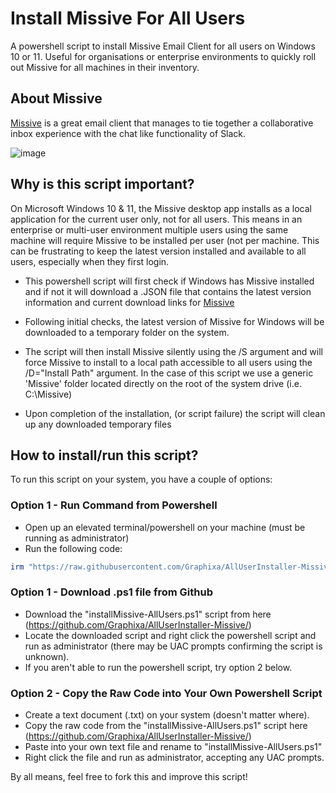 # Install Missive For All Users
A powershell script to install Missive Email Client for all users on Windows 10 or 11. Useful for organisations or enterprise environments to quickly roll out Missive for all machines in their inventory.

## About Missive
[Missive](https://www.missiveapp.com) is a great email client that manages to tie together a collaborative inbox experience with the chat like functionality of Slack.

![image](https://user-images.githubusercontent.com/2350960/209822715-f82c068e-c682-43b6-906a-68520f1b48b1.png)


## Why is this script important?
On Microsoft Windows 10 & 11, the Missive desktop app installs as a local application for the current user only, not for all users. This means in an enterprise or multi-user environment multiple users using the same machine will require Missive to be installed per user (not per machine. This can be frustrating to keep the latest version installed and available to all users, especially when they first login.

* This powershell script will first check if Windows has Missive installed and if not it will download a .JSON file that contains the latest version information and current download links for [Missive](www.missiveapp.com)

* Following initial checks, the latest version of Missive for Windows will be downloaded to a temporary folder on the system.

* The script will then install Missive silently using the /S argument and will force Missive to install to a local path accessible to all users using the /D="Install Path" argument. In the case of this script we use a generic 'Missive' folder located directly on the root of the system drive (i.e. C:\Missive\)

* Upon completion of the installation, (or script failure) the script will clean up any downloaded temporary files

## How to install/run this script?

To run this script on your system, you have a couple of options:

### Option 1 - Run Command from Powershell
* Open up an elevated terminal/powershell on your machine (must be running as administrator)
* Run the following code:
```powershell
irm "https://raw.githubusercontent.com/Graphixa/AllUserInstaller-Missive/main/installMissive-AllUsers.ps1" | iex
```

### Option 1 - Download .ps1 file from Github
* Download the "installMissive-AllUsers.ps1" script from here (https://github.com/Graphixa/AllUserInstaller-Missive/)
* Locate the downloaded script and right click the powershell script and run as administrator (there may be UAC prompts confirming the script is unknown).
* If you aren't able to run the powershell script, try option 2 below.

### Option 2 - Copy the Raw Code into Your Own Powershell Script
* Create a text document (.txt) on your system (doesn't matter where).
* Copy the raw code from the "installMissive-AllUsers.ps1" script here (https://github.com/Graphixa/AllUserInstaller-Missive/)
* Paste into your own text file and rename to "installMissive-AllUsers.ps1"
* Right click the file and run as administrator, accepting any UAC prompts.

By all means, feel free to fork this and improve this script!

